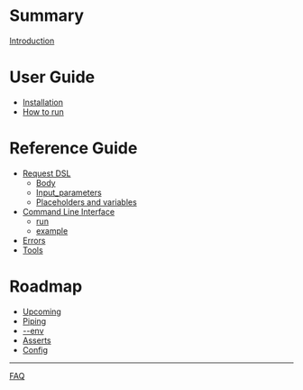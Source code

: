 # Summary

[Introduction](./introduction.md)

# User Guide
- [Installation](./user_guide/installation.md)
- [How to run](./user_guide/how_to_run.md)

# Reference Guide
- [Request DSL](./reference_guide/request_dsl.md)
  - [Body](./reference_guide/request_dsl/body.md)
  - [Input_parameters]()
  - [Placeholders and variables]()
- [Command Line Interface](./reference_guide/command_line_interface.md)
  - [run](reference_guide/command_line_interface/run.md)
  - [example](reference_guide/command_line_interface/example.md)
- [Errors](./reference_guide/errors.md)
- [Tools](./reference_guide/tools.md)

# Roadmap
- [Upcoming](./roadmap/upcoming.md)
- [Piping]()
- [--env]()
- [Asserts]()
- [Config]()

---

[FAQ](./faq.md)